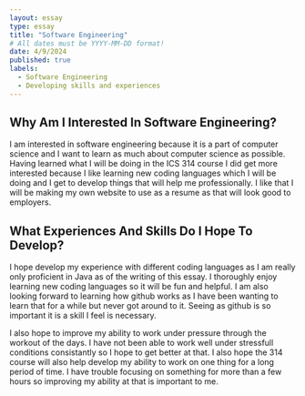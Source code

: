 ```yaml
---
layout: essay
type: essay
title: "Software Engineering"
# All dates must be YYYY-MM-DD format!
date: 4/9/2024
published: true
labels:
  - Software Engineering
  - Developing skills and experiences
---
```


## Why Am I Interested In Software Engineering?

I am interested in software engineering because it is a part of computer science and I want to learn as much about computer science as possible. Having learned what I will be doing in the ICS 314 course I did get more interested because I like learning new coding languages which I will be doing and I get to develop things that will help me professionally. I like that I will be making my own website to use as a resume as that will look good to employers. 

## What Experiences And Skills Do I Hope To Develop?

I hope develop my experience with different coding languages as I am really only proficient in Java as of the writing of this essay. I thoroughly enjoy learning new coding languages so it will be fun and helpful. I am also looking forward to learning how github works as I have been wanting to learn that for a while but never got around to it. Seeing as github is so important it is a skill I feel is necessary.

I also hope to improve my ability to work under pressure through the workout of the days. I have not been able to work well under stressfull conditions consistantly so I hope to get better at that. I also hope the 314 course will also help develop my ability to work on one thing for a long period of time. I have trouble focusing on something for more than a few hours so improving my ability at that is important to me.

